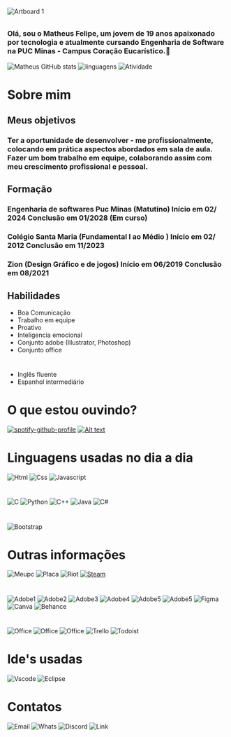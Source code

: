######


![Artboard 1](https://github.com/MatheusFelipeCorrea/MatheusFelipeCorrea/assets/160637977/2970daeb-5672-447a-87b2-91fb1ba3a306)



######


### Olá, sou o Matheus Felipe, um jovem de 19 anos apaixonado por tecnologia e atualmente cursando Engenharia de Software na PUC Minas - Campus Coração Eucarístico.👋


![Matheus GitHub stats](https://github-readme-stats.vercel.app/api?username=MatheusFelipeCorrea&show_icons=true&theme=radical) ![linguagens](https://github-readme-stats.vercel.app/api/top-langs/?username=MatheusFelipeCorrea&theme=radical) ![Atividade](https://github-profile-summary-cards.vercel.app/api/cards/profile-details?username=MatheusFelipeCorrea&theme=radical)


# Sobre mim

## Meus objetivos

### Ter a oportunidade de desenvolver - me profissionalmente, colocando em prática aspectos abordados em sala de aula. Fazer um bom trabalho em equipe, colaborando assim com meu crescimento profissional e pessoal.

## Formação

###  Engenharia de softwares Puc Minas (Matutino) Início em 02/ 2024 Conclusão em 01/2028 (Em curso)

###  Colégio Santa Maria (Fundamental I ao Médio ) Início em 02/ 2012 Conclusão em 11/2023

### Zion (Design Gráfico e de jogos) Início em 06/2019 Conclusão em 08/2021 

## Habilidades

- Boa Comunicação                          
- Trabalho em equipe
- Proativo
- Inteligencia emocional
- Conjunto adobe (Illustrator, Photoshop)
- Conjunto office

#
- Inglês fluente
- Espanhol intermediário



# O que estou ouvindo?
[![spotify-github-profile](https://spotify-github-profile.vercel.app/api/view?uid=215h3r56ko57uurfbpdo46loy&cover_image=true&theme=default&show_offline=false&background_color=121212&interchange=false)](https://github.com/kittinan/spotify-github-profile) 
[![Alt text](https://spotify-recently-played-readme.vercel.app/api?user=215h3r56ko57uurfbpdo46loy)](https://github.com/JamesCastagnetto/spotify-recently-played-readme)

# Linguagens usadas no dia a dia


![Html](https://img.shields.io/badge/HTML5-E34F26?style=for-the-badge&logo=html5&logoColor=white) ![Css](https://img.shields.io/badge/CSS3-1572B6?style=for-the-badge&logo=css3&logoColor=white) ![Javascript](https://img.shields.io/badge/JavaScript-F7DF1E?style=for-the-badge&logo=javascript&logoColor=black)

#
 ![C](https://img.shields.io/badge/C-00599C?style=for-the-badge&logo=c&logoColor=white) ![Python](https://img.shields.io/badge/Python-14354C?style=for-the-badge&logo=python&logoColor=white) ![C++](https://img.shields.io/badge/C%2B%2B-00599C?style=for-the-badge&logo=c%2B%2B&logoColor=white) ![Java](https://img.shields.io/badge/Java-ED8B00?style=for-the-badge&logo=openjdk&logoColor=white) ![C#](	https://img.shields.io/badge/C%23-239120?style=for-the-badge&logo=c-sharp&logoColor=white)
#
![Bootstrap](https://img.shields.io/badge/Bootstrap-563D7C?style=for-the-badge&logo=bootstrap&logoColor=white)  

# Outras informações
![Meupc](https://img.shields.io/badge/Windows-ASUS_VivoBook-0078D6?style=for-the-badge&logo=windows&logoColor=white) ![Placa](https://img.shields.io/badge/Intel-Core_i5_10th-0071C5?style=for-the-badge&logo=intel&logoColor=white) ![Riot](https://img.shields.io/badge/Riot_Games-D32936?style=for-the-badge&logo=riot-games&logoColor=white) [![Steam](https://img.shields.io/badge/Steam-000000?style=for-the-badge&logo=steam&logoColor=white)](https://steamcommunity.com/profiles/76561198433471139/)



#
![Adobe1](https://img.shields.io/badge/Adobe%20after%20affects-CF96FD?style=for-the-badge&logo=Adobe%20after%20effects&logoColor=393665) ![Adobe2](https://img.shields.io/badge/Adobe%20Illustrator-FF9A00?style=for-the-badge&logo=adobe%20illustrator&logoColor=white)
![Adobe3](https://img.shields.io/badge/Adobe%20Creative%20Cloud-DA1F26?style=for-the-badge&logo=Adobe%20Creative%20Cloud&logoColor=white) ![Adobe4](https://img.shields.io/badge/Adobe%20InDesign-FF3366?style=for-the-badge&logo=Adobe%20InDesign&logoColor=white) ![Adobe5](https://img.shields.io/badge/Adobe%20Photoshop-31A8FF?style=for-the-badge&logo=Adobe%20Photoshop&logoColor=black) ![Adobe5](https://img.shields.io/badge/Adobe%20XD-470137?style=for-the-badge&logo=Adobe%20XD&logoColor=#FF61F6) ![Figma](https://img.shields.io/badge/Figma-F24E1E?style=for-the-badge&logo=figma&logoColor=white) ![Canva](https://img.shields.io/badge/Canva-%2300C4CC.svg?&style=for-the-badge&logo=Canva&logoColor=white) ![Behance](https://img.shields.io/badge/Behance-0054F7?style=for-the-badge&logo=behance&logoColor=white) 
#

![Office](https://img.shields.io/badge/Microsoft_Excel-217346?style=for-the-badge&logo=microsoft-excel&logoColor=white) ![Office](https://img.shields.io/badge/Microsoft_Office-D83B01?style=for-the-badge&logo=microsoft-office&logoColor=white) ![Office](https://img.shields.io/badge/Microsoft_Word-2B579A?style=for-the-badge&logo=microsoft-word&logoColor=white) ![Trello](https://img.shields.io/badge/Trello-0052CC?style=for-the-badge&logo=trello&logoColor=white) ![Todoist](https://img.shields.io/badge/Todoist-E44332?style=for-the-badge&logo=todoist&logoColor=white)
# Ide's usadas

![Vscode](https://img.shields.io/badge/Visual_Studio_Code-0078D4?style=for-the-badge&logo=visual%20studio%20code&logoColor=white)  ![Eclipse](https://img.shields.io/badge/Eclipse-2C2255?style=for-the-badge&logo=eclipse&logoColor=white) 
# Contatos

![Email](https://img.shields.io/badge/Gmail-D14836?style=for-the-badge&logo=gmail&logoColor=white) ![Whats](    https://img.shields.io/badge/WhatsApp-25D366?style=for-the-badge&logo=whatsapp&logoColor=white) ![Discord](    https://img.shields.io/badge/Discord-7289DA?style=for-the-badge&logo=discord&logoColor=white) ![Link](https://img.shields.io/badge/LinkedIn-0077B5?style=for-the-badge&logo=linkedin&logoColor=white)

